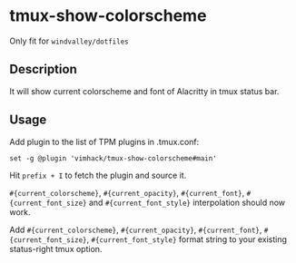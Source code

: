 # tmux-show-colorscheme

Only fit for `windvalley/dotfiles`

## Description

It will show current colorscheme and font of Alacritty in tmux status bar.

## Usage

Add plugin to the list of TPM plugins in .tmux.conf:

```text
set -g @plugin 'vimhack/tmux-show-colorscheme#main'
```

Hit `prefix + I` to fetch the plugin and source it.

`#{current_colorscheme}`, `#{current_opacity}`, `#{current_font}`, `#{current_font_size}`
and `#{current_font_style}` interpolation should now work.

Add `#{current_colorscheme}`, `#{current_opacity}`, `#{current_font}`, `#{current_font_size}`,
`#{current_font_style}` format string to your existing status-right tmux option.
